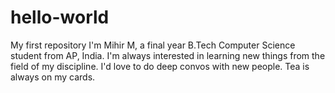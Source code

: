 # hello-world
My first repository
I'm Mihir M, a final year B.Tech Computer Science student from AP, India. I'm always interested in learning new things from the field of my discipline.
I'd love to do deep convos with new people.
Tea is always on my cards.
